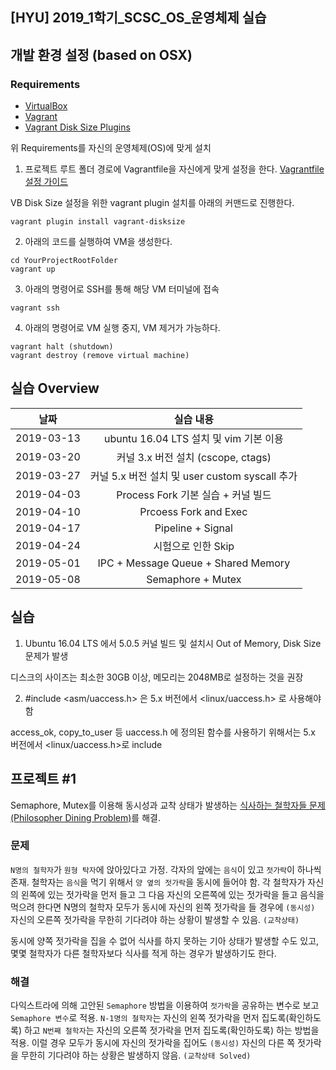 ## [HYU] 2019_1학기_SCSC_OS_운영체제 실습

## 개발 환경 설정 (based on OSX)
### Requirements
- [VirtualBox](https://www.vagrantup.com/)
- [Vagrant](https://www.virtualbox.org/)
- [Vagrant Disk Size Plugins](https://github.com/sprotheroe/vagrant-disksize)

위 Requirements를 자신의 운영체제(OS)에 맞게 설치

1. 프로젝트 루트 폴더 경로에 Vagrantfile을 자신에게 맞게 설정을 한다. [Vagrantfile 설정 가이드](https://www.vagrantup.com/docs/vagrantfile/)

VB Disk Size 설정을 위한 vagrant plugin 설치를 아래의 커맨드로 진행한다.
```
vagrant plugin install vagrant-disksize
```

2. 아래의 코드를 실행하여 VM을 생성한다.

```
cd YourProjectRootFolder
vagrant up
```

3. 아래의 명령어로 SSH를 통해 해당 VM 터미널에 접속

```
vagrant ssh
```

4. 아래의 명령어로 VM 실행 중지, VM 제거가 가능하다.

```
vagrant halt (shutdown)
vagrant destroy (remove virtual machine)
```

## 실습 Overview
| 날짜   |      실습 내용      |
|----------|:-------------:|
| 2019-03-13 | ubuntu 16.04 LTS 설치 및 vim 기본 이용 |
| 2019-03-20 | 커널 3.x 버전 설치 (cscope, ctags)  |
| 2019-03-27 | 커널 5.x 버전 설치 및 user custom syscall 추가 |
| 2019-04-03 | Process Fork 기본 실습 + 커널 빌드 |
| 2019-04-10 | Prcoess Fork and Exec |
| 2019-04-17 | Pipeline + Signal |
| 2019-04-24 | 시험으로 인한 Skip |
| 2019-05-01 | IPC + Message Queue + Shared Memory |
| 2019-05-08 | Semaphore + Mutex |

## 실습
1. Ubuntu 16.04 LTS 에서 5.0.5 커널 빌드 및 설치시 Out of Memory, Disk Size 문제가 발생

디스크의 사이즈는 최소한 30GB 이상, 메모리는 2048MB로 설정하는 것을 권장

2. #include <asm/uaccess.h> 은 5.x 버전에서 <linux/uaccess.h> 로 사용해야 함

access_ok, copy_to_user 등 uaccess.h 에 정의된 함수를 사용하기 위해서는 5.x 버전에서 <linux/uaccess.h>로 include

## 프로젝트 #1

Semaphore, Mutex를 이용해 동시성과 교착 상태가 발생하는 [식사하는 철학자들 문제(Philosopher Dining Problem)](https://ko.wikipedia.org/wiki/%EC%8B%9D%EC%82%AC%ED%95%98%EB%8A%94_%EC%B2%A0%ED%95%99%EC%9E%90%EB%93%A4_%EB%AC%B8%EC%A0%9C)를 해결.

### 문제

`N명의 철학자`가 `원형 탁자`에 앉아있다고 가정. 각자의 앞에는 `음식`이 있고 `젓가락`이 하나씩 존재. 철학자는 `음식`을 먹기 위해서 `양 옆의 젓가락`을 동시에 들어야 함. 각 철학자가 자신의 왼쪽에 있는 젓가락을 먼저 들고 그 다음 자신의 오른쪽에 있는 젓가락을 들고 음식을 먹으려 한다면 N명의 철학자 모두가 동시에 자신의 왼쪽 젓가락을 들 경우에 `(동시성)` 자신의 오른쪽 젓가락을 무한히 기다려야 하는 상황이 발생할 수 있음. `(교착상태)`

동시에 양쪽 젓가락을 집을 수 없어 식사를 하지 못하는 기아 상태가 발생할 수도 있고, 몇몇 철학자가 다른 철학자보다 식사를 적게 하는 경우가 발생하기도 한다.

### 해결

다익스트라에 의해 고안된 `Semaphore` 방법을 이용하여 `젓가락`을 공유하는 변수로 보고 `Semaphore 변수`로 적용. `N-1명의 철학자`는 자신의 왼쪽 젓가락을 먼저 집도록(확인하도록) 하고 `N번째 철학자`는 자신의 오른쪽 젓가락을 먼저 집도록(확인하도록) 하는 방법을 적용. 이럴 경우 모두가 동시에 자신의 젓가락을 집어도 `(동시성)` 자신의 다른 쪽 젓가락을 무한히 기다려야 하는 상황은 발생하지 않음. `(교착상태 Solved)`

